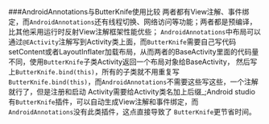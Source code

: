 ###AndroidAnnotations与ButterKnife使用比较
两者都有View注解、事件绑定，而`AndroidAnnotations`还有线程切换、网络访问等功能；两者都是预编译，比其他采用运行时反射View注解框架性能优些；
`AndroidAnnotations`中布局可以通过`@EActivity`注解写到Activity类上面，而`ButterKnife`需要自己写代码
setContent或者LayoutInflater加载布局，从而两者的BaseActivity里面的代码量不同，使用`ButterKnife`子类Activity返回一个布局对象给BaseActivity，
然后写上`ButterKnife.bind(this)`，所有的子类就不用重复写`ButterKnife.bind(this)`，而`AndroidAnnotations`不需要这些写这些，一个注解就行了，但是注册和启动
Activity需要给Activity类名加上后缀_;Android studio有`ButterKnife`插件，可以自动生成View注解和事件绑定，而`AndroidAnnotations`没有此类插件，这点直接导致了
`ButterKnife`更节省时间。
